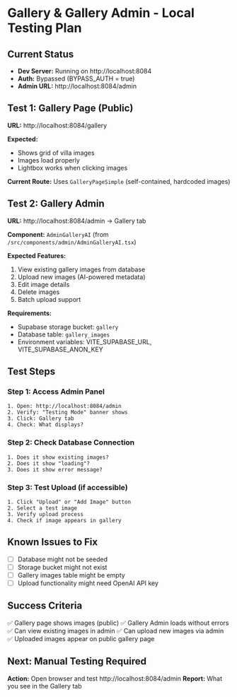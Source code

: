 # Gallery & Gallery Admin - Local Testing Plan

## Current Status
- **Dev Server:** Running on http://localhost:8084
- **Auth:** Bypassed (BYPASS_AUTH = true)
- **Admin URL:** http://localhost:8084/admin

## Test 1: Gallery Page (Public)
**URL:** http://localhost:8084/gallery

**Expected:**
- Shows grid of villa images
- Images load properly
- Lightbox works when clicking images

**Current Route:** Uses `GalleryPageSimple` (self-contained, hardcoded images)

## Test 2: Gallery Admin
**URL:** http://localhost:8084/admin → Gallery tab

**Component:** `AdminGalleryAI` (from `/src/components/admin/AdminGalleryAI.tsx`)

**Expected Features:**
1. View existing gallery images from database
2. Upload new images (AI-powered metadata)
3. Edit image details
4. Delete images
5. Batch upload support

**Requirements:**
- Supabase storage bucket: `gallery`
- Database table: `gallery_images`
- Environment variables: VITE_SUPABASE_URL, VITE_SUPABASE_ANON_KEY

## Test Steps

### Step 1: Access Admin Panel
```
1. Open: http://localhost:8084/admin
2. Verify: "Testing Mode" banner shows
3. Click: Gallery tab
4. Check: What displays?
```

### Step 2: Check Database Connection
```
1. Does it show existing images?
2. Does it show "loading"?
3. Does it show error message?
```

### Step 3: Test Upload (if accessible)
```
1. Click "Upload" or "Add Image" button
2. Select a test image
3. Verify upload process
4. Check if image appears in gallery
```

## Known Issues to Fix
- [ ] Database might not be seeded
- [ ] Storage bucket might not exist
- [ ] Gallery images table might be empty
- [ ] Upload functionality might need OpenAI API key

## Success Criteria
✅ Gallery page shows images (public)
✅ Gallery Admin loads without errors
✅ Can view existing images in admin
✅ Can upload new images via admin
✅ Uploaded images appear on public gallery page

## Next: Manual Testing Required
**Action:** Open browser and test http://localhost:8084/admin
**Report:** What you see in the Gallery tab
